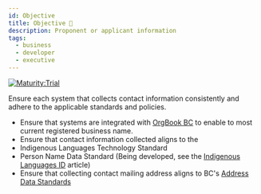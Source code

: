 ```yaml
---
id: Objective
title: Objective 🔬
description: Proponent or applicant information
tags:
  - business
  - developer
  - executive
---
```


[![Maturity:Trial](https://img.shields.io/badge/Maturity-Planning-orange)](/docs/standard#maturity)

Ensure each system that collects contact information consistently and adhere to the applicable standards and policies.

- Ensure that systems are integrated with [OrgBook BC](https://orgbook.gov.bc.ca/search) to enable to most current
  registered business name.
- Ensure that contact information collected aligns to the
- Indigenous Languages Technology Standard
- Person Name Data Standard (Being developed, see the [Indigenous Languages ID](https://digital.gov.bc.ca/2024/12/02/indigenous-languages-id/)
  article)
- Ensure that collecting contact mailing address aligns to BC's [Address Data Standards](https://www2.gov.bc.ca/assets/gov/government/services-for-government-and-broader-public-sector/information-technology-services/standards-files/address_data_standards_-_mailing_delivery_residential.pdf)
